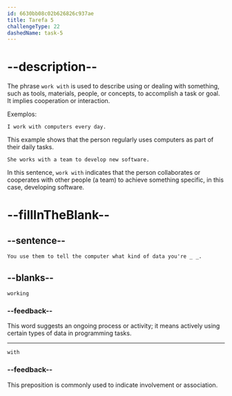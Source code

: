 ```yaml
---
id: 6630bb08c02b626826c937ae
title: Tarefa 5
challengeType: 22
dashedName: task-5
---
```


<!--
AUDIO REFERENCE:
Sarah: You use them to tell the computer what kind of data you're working with.
-->

# --description--

The phrase `work with` is used to describe using or dealing with something, such as tools, materials, people, or concepts, to accomplish a task or goal. It implies cooperation or interaction.

Exemplos:

`I work with computers every day.`

This example shows that the person regularly uses computers as part of their daily tasks.

`She works with a team to develop new software.`

In this sentence, `work with` indicates that the person collaborates or cooperates with other people (a team) to achieve something specific, in this case, developing software.

# --fillInTheBlank--

## --sentence--

`You use them to tell the computer what kind of data you're _ _.`

## --blanks--

`working`

### --feedback--

This word suggests an ongoing process or activity; it means actively using certain types of data in programming tasks.

---

`with`

### --feedback--

This preposition is commonly used to indicate involvement or association.
